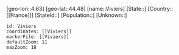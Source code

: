 ﻿---
location: [44.48,4.63]
mapzoom: [7,12] 
mapmarker: city 
type: City
tags:
- geo/City


SpocWebEntityId: 35332
isDeleted: false
confidential: public

---
[geo-lon::4.63]
[geo-lat::44.48]
[name::Viviers]
[State::]
[Country::[[France]]]
[StateId::]
[Population::]
[Unknown::]


```leaflet
id: Viviers
coordinates: [[Viviers]]
markerFile: [[Viviers]]
defaultZoom: 11 
maxZoom: 18
```
